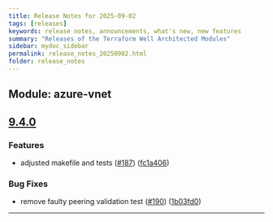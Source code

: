 ```yaml
---
title: Release Notes for 2025-09-02
tags: [releases]
keywords: release notes, announcements, what's new, new features
summary: "Releases of the Terraform Well Architected Modules"
sidebar: mydoc_sidebar
permalink: release_notes_20250902.html
folder: release_notes
---
```


## Module: azure-vnet
## [9.4.0](https://github.com/CloudNationHQ/terraform-azure-vnet/releases/tag/v9.4.0)


### Features

* adjusted makefile and tests ([#187](https://github.com/CloudNationHQ/terraform-azure-vnet/issues/187)) ([fc1a406](https://github.com/CloudNationHQ/terraform-azure-vnet/commit/fc1a406253f43f3743137b27bab28d4305fa0648))


### Bug Fixes

* remove faulty peering validation test ([#190](https://github.com/CloudNationHQ/terraform-azure-vnet/issues/190)) ([1b03fd0](https://github.com/CloudNationHQ/terraform-azure-vnet/commit/1b03fd0de882b19901cb456f1da9f1c52da466f0))

---

